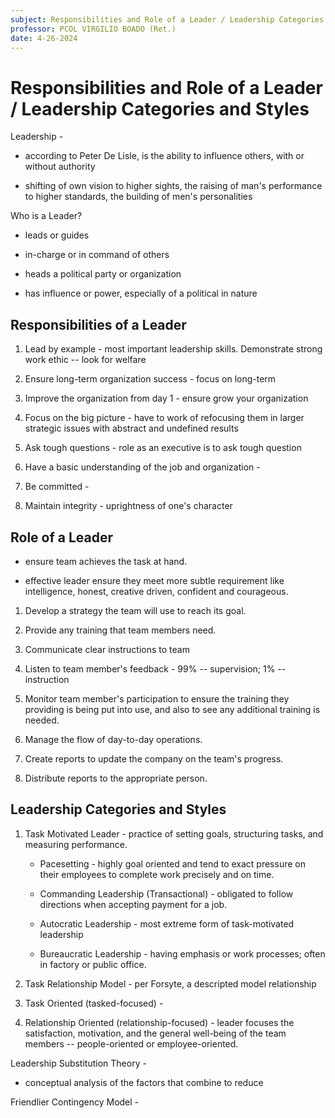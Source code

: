 ```yaml
---
subject: Responsibilities and Role of a Leader / Leadership Categories and Styles
professor: PCOL VIRGILIO BOADO (Ret.)
date: 4-26-2024
---
```


# Responsibilities and Role of a Leader / Leadership Categories and Styles

Leadership -

- according to Peter De Lisle, is the ability to influence others, with or without authority

- shifting of own vision to higher sights, the raising of man's performance to higher standards, the building of men's personalities

Who is a Leader?

- leads or guides

- in-charge or in command of others

- heads a political party or organization

- has influence or power, especially of a political in nature

## Responsibilities of a Leader

1. Lead by example - most important leadership skills. Demonstrate strong work ethic -- look for welfare

2. Ensure long-term organization success - focus on long-term

3. Improve the organization from day 1 - ensure grow your organization

4. Focus on the big picture - have to work of refocusing them in larger strategic issues with abstract and undefined results

5. Ask tough questions - role as an executive is to ask tough question

6. Have a basic understanding of the job and organization -

7. Be committed -

8. Maintain integrity - uprightness of one's character

## Role of a Leader

- ensure team achieves the task at hand.

- effective leader ensure they meet more subtle requirement like intelligence, honest, creative driven, confident and courageous.

1. Develop a strategy the team will use to reach its goal.

2. Provide any training that team members need.

3. Communicate clear instructions to team

4. Listen to team member's feedback - 99% -- supervision; 1% -- instruction

5. Monitor team member's participation to ensure the training they providing is being put into use, and also to see any additional training is needed.

6. Manage the flow of day-to-day operations.

7. Create reports to update the company on the team's progress.

8. Distribute reports to the appropriate person.

## Leadership Categories and Styles

1. Task Motivated Leader - practice of setting goals, structuring tasks, and measuring performance.

   - Pacesetting - highly goal oriented and tend to exact pressure on their employees to complete work precisely and on time.

   - Commanding Leadership (Transactional) - obligated to follow directions when accepting payment for a job.

   - Autocratic Leadership - most extreme form of task-motivated leadership

   - Bureaucratic Leadership - having emphasis or work processes; often in factory or public office.

2. Task Relationship Model - per Forsyte, a descripted model relationship

3. Task Oriented (tasked-focused) -

4. Relationship Oriented (relationship-focused) - leader focuses the satisfaction, motivation, and the general well-being of the team members -- people-oriented or employee-oriented.

Leadership Substitution Theory -

- conceptual analysis of the factors that combine to reduce

Friendlier Contingency Model -
